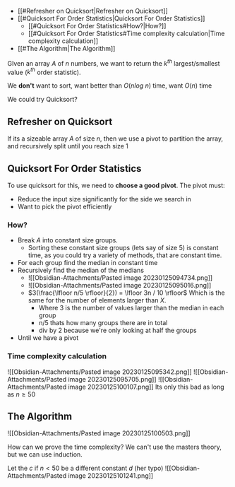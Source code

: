 - [[#Refresher on Quicksort|Refresher on Quicksort]]
- [[#Quicksort For Order Statistics|Quicksort For Order Statistics]]
	- [[#Quicksort For Order Statistics#How?|How?]]
	- [[#Quicksort For Order Statistics#Time complexity calculation|Time complexity calculation]]
- [[#The Algorithm|The Algorithm]]

GIven an array $A$ of $n$ numbers, we want to return the $k^{th}$ largest/smallest value ($k^{th}$ order statistic).

We **don't** want to sort, want better than $O(n log\ n)$ time, want $O(n)$ time

We could try Quicksort?

## Refresher on Quicksort
If its a sizeable array $A$ of size $n$, then we use a pivot to partition the array, and recursively split until you reach size 1

## Quicksort For Order Statistics
To use quicksort for this, we need to **choose a good pivot**. The pivot must:

- Reduce the input size significantly for the side we search in
- Want to pick the pivot efficiently

### How?
- Break $A$ into constant size groups.
	- Sorting these constant size groups (lets say of size 5) is constant time, as you could try a variety of methods, that are constant time.
- For each group find the median in constant time 
- Recursively find the median of the medians
	- ![[Obsidian-Attachments/Pasted image 20230125094734.png]]
	- ![[Obsidian-Attachments/Pasted image 20230125095016.png]]
	- $3(\frac{\lfloor n/5 \rfloor}{2}) = \lfloor 3n / 10 \rfloor$ Which is the same for the number of elements larger than $X$.
		- Where 3 is the number of values larger than the median in each group
		- n/5 thats how many groups there are in total
		- div by 2 because we're only looking at half the groups
- Until we have a pivot

### Time complexity calculation

![[Obsidian-Attachments/Pasted image 20230125095342.png]]
![[Obsidian-Attachments/Pasted image 20230125095705.png]]
![[Obsidian-Attachments/Pasted image 20230125100107.png]]
Its only this bad as long as $n\ge 50$

## The Algorithm
![[Obsidian-Attachments/Pasted image 20230125100503.png]]

How can we prove the time complexity? We can't use the masters theory, but we can use induction.

Let the $c$ if $n < 50$ be a different constant $d$ (her typo)
![[Obsidian-Attachments/Pasted image 20230125101241.png]]

